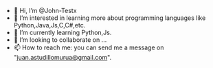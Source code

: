 - 👋 Hi, I’m @John-Testx 
- 👀 I’m interested in learning more about programming languages like Python,Java,Js,C,C#,etc.  
- 🌱 I’m currently learning Python,Js.
- 💞️ I’m looking to collaborate on ...
- 📫 How to reach me: you can send me a message on "juan.astudillomurua@gmail.com".

<!---                                                                                        --->

